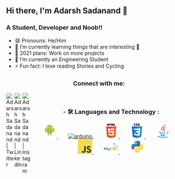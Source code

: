 ## Hi there, I'm Adarsh Sadanand 👋

### A Student, Developer and Noob!!

- 😄 Pronouns: He/Him
- 🌱 I’m currently learning things that are interesting 🤣
- 🥅 2021 plans: Work on more projects 
- 🔭 I’m currently an Engineering Student
- ⚡ Fun fact: I love reading Stories and Cycling

<h3 align="center">Connect with me: </h3>

<!-- [<img align="left" alt="codeSTACKr.com" width="22px" src="https://raw.githubusercontent.com/iconic/open-iconic/master/svg/globe.svg" />][website] -->
[<img align="left" alt="Adarsh Sadanand | Twitter" width="22px" src="https://cdn.jsdelivr.net/npm/simple-icons@v3/icons/twitter.svg" />][twitter]
[<img align="left" alt="Adarsh Sadanand | LinkedIn" width="22px" src="https://cdn.jsdelivr.net/npm/simple-icons@v3/icons/linkedin.svg" />][linkedin]
[<img align="left" alt="Adarsh Sadanand | Instagram" width="22px" src="https://cdn.jsdelivr.net/npm/simple-icons@v3/icons/instagram.svg" />][instagram]

<br />

<h3 align="center">- 🛠️ Languages and Technology :</h3>
<p align="center">
    <a style="padding: 10pt; height: 50pt; width: 500pt;" href="https://developer.android.com" target="_blank"> <img src="https://raw.githubusercontent.com/devicons/devicon/master/icons/android/android-original-wordmark.svg" alt="android" width="40" height="40"/> </a> 
    <a style="padding: 10pt; height: 50pt; width: 500pt;" href="https://www.arduino.cc/" target="_blank"> <img src="https://cdn.worldvectorlogo.com/logos/arduino-1.svg" alt="arduino" width="40" height="40"/> </a>  
    <a style="padding: 10pt; height: 50pt; width: 500pt;" href="https://www.w3.org/html/" target="_blank"> <img src="https://raw.githubusercontent.com/devicons/devicon/master/icons/html5/html5-original-wordmark.svg" alt="html5" width="40" height="40"/> </a> 
     <a style="padding: 10pt; height: 50pt; width: 500pt;" href="https://www.w3schools.com/css/" target="_blank"> <img src="https://raw.githubusercontent.com/devicons/devicon/master/icons/css3/css3-original-wordmark.svg" alt="css3" width="40" height="40"/> </a> 
    <a style="padding: 10pt; height: 50pt; width: 500pt;" href="https://www.java.com" target="_blank"> <img src="https://raw.githubusercontent.com/devicons/devicon/master/icons/java/java-original.svg" alt="java" width="40" height="40"/> </a> 
    <a style="padding: 10pt; height: 50pt; width: 500pt;" href="https://developer.mozilla.org/en-US/docs/Web/JavaScript" target="_blank"> 
    <a style="padding: 10pt; height: 50pt; width: 500pt;" href="https://raw.githubusercontent.com/devicons/devicon/master/icons/javascript/javascript-original.svg"> <img src="https://raw.githubusercontent.com/devicons/devicon/master/icons/javascript/javascript-original.svg" alt="javascript" width="40" height="40"/> </a> 
    <a style="padding: 10pt; height: 50pt; width: 500pt;" href="https://www.mysql.com/" target="_blank"> <img src="https://raw.githubusercontent.com/devicons/devicon/master/icons/mysql/mysql-original-wordmark.svg" alt="mysql" width="40" height="40"/> </a> 
    <a style="padding: 10pt; height: 50pt; width: 500pt;" href="https://www.python.org" target="_blank"> <img src="https://raw.githubusercontent.com/devicons/devicon/master/icons/python/python-original.svg" alt="python" width="40" height="40"/> </a>    
    
</p>
<br />

<!-- [website]: MyPortfolio link -->
[twitter]: https://twitter.com/AdarshSadanand
[instagram]: https://www.instagram.com/_adarsh_sadanand/
[linkedin]: https://www.linkedin.com/in/adarsh-sadanand-01b128204/

